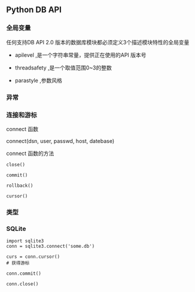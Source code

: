 ## Python DB  API

### 全局变量

任何支持DB API 2.0 版本的数据库模块都必须定义3个描述模块特性的全局变量

* apilevel ,是一个字符串常量，提供正在使用的API 版本号

* threadsafety ,是一个取值范围0~3的整数

* parastyle ,参数风格

### 异常

### 连接和游标

connect 函数

connect(dsn, user, passwd, host, datebase)

connect 函数的方法

    close()

    commit()

    rollback()

    cursor()

### 类型

### SQLite

    import sqlite3
    conn = sqlite3.connect('some.db')

    curs = conn.cursor()
    # 获得游标

    conn.commit()

    conn.close()
    

